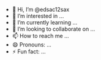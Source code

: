- 👋 Hi, I’m @edsac12sax
- 👀 I’m interested in ...
- 🌱 I’m currently learning ...
- 💞️ I’m looking to collaborate on ...
- 📫 How to reach me ...
- 😄 Pronouns: ...
- ⚡ Fun fact: ...

<!---
edsac12sax/edsac12sax is a ✨ special ✨ repository because its `README.md` (this file) appears on your GitHub profile.
You can click the Preview link to take a look at your changes.
--->
